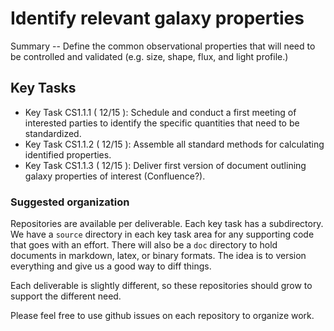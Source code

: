 #  Identify relevant galaxy properties

Summary -- Define the common observational properties that will need to be controlled and
validated (e.g. size, shape, flux, and light profile.)

## Key Tasks
* Key Task CS1.1.1 ( 12/15 ): Schedule and conduct a first meeting of interested parties to
identify the specific quantities that need to be standardized.
* Key Task CS1.1.2 ( 12/15 ): Assemble all standard methods for calculating identified
properties.
* Key Task CS1.1.3 ( 12/15 ): Deliver first version of document outlining galaxy properties
of interest (Confluence?).

### Suggested organization
Repositories are available per deliverable.  Each key task has a subdirectory.
We have a `source` directory in each key task area for any supporting
code that goes with an effort.  There will also be a `doc` directory to hold documents in markdown,
latex, or binary formats.  The idea is to version everything and give us a good way to diff things.

Each deliverable is slightly different, so these repositories should grow to support the different need.

Please feel free to use github issues on each repository to organize work.
